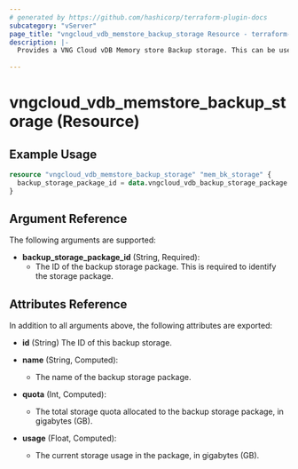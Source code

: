 ```yaml
---
# generated by https://github.com/hashicorp/terraform-plugin-docs
subcategory: "vServer"
page_title: "vngcloud_vdb_memstore_backup_storage Resource - terraform-provider-vngcloud"
description: |-
  Provides a VNG Cloud vDB Memory store Backup storage. This can be used to import, create, modify, and delete.
  
---
```


# vngcloud_vdb_memstore_backup_storage (Resource)



## Example Usage

```terraform
resource "vngcloud_vdb_memstore_backup_storage" "mem_bk_storage" {
  backup_storage_package_id = data.vngcloud_vdb_backup_storage_package.db_backup_quota_200GB.id
}
```

## Argument Reference

The following arguments are supported:

- **backup_storage_package_id** (String, Required):
    - The ID of the backup storage package. This is required to identify the storage package.

## Attributes Reference

In addition to all arguments above, the following attributes are exported:
- **id** (String) The ID of this backup storage.

- **name** (String, Computed):
    - The name of the backup storage package.

- **quota** (Int, Computed):
    - The total storage quota allocated to the backup storage package, in gigabytes (GB).

- **usage** (Float, Computed):
    - The current storage usage in the package, in gigabytes (GB).


